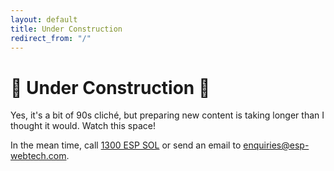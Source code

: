 ```yaml
---
layout: default
title: Under Construction
redirect_from: "/"
---
```


# &#128679; Under Construction &#128679;

Yes, it's a bit of 90s cliché, but preparing new content is taking longer than I thought it would. Watch this space!

In the mean time, call <a href="tel:1300377765">1300 ESP SOL</a> or send an email to <a href="mailto:enquiries@esp-webtech.com">enquiries@esp-webtech.com</a>.
